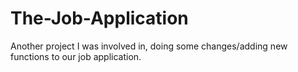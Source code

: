 # The-Job-Application
Another project I was involved in, doing some changes/adding new functions to our job application.
